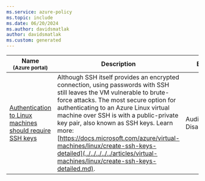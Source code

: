 ```yaml
---
ms.service: azure-policy
ms.topic: include
ms.date: 06/20/2024
ms.author: davidsmatlak
author: davidsmatlak
ms.custom: generated
---
```


|Name<br /><sub>(Azure portal)</sub> |Description |Effect(s) |Version<br /><sub>(GitHub)</sub> |
|---|---|---|---|
|[Authentication to Linux machines should require SSH keys](https://portal.azure.com/#blade/Microsoft_Azure_Policy/PolicyDetailBlade/definitionId/%2Fproviders%2FMicrosoft.Authorization%2FpolicyDefinitions%2F630c64f9-8b6b-4c64-b511-6544ceff6fd6) |Although SSH itself provides an encrypted connection, using passwords with SSH still leaves the VM vulnerable to brute-force attacks. The most secure option for authenticating to an Azure Linux virtual machine over SSH is with a public-private key pair, also known as SSH keys. Learn more: [https://docs.microsoft.com/azure/virtual-machines/linux/create-ssh-keys-detailed](../../../../../articles/virtual-machines/linux/create-ssh-keys-detailed.md). |AuditIfNotExists, Disabled |[3.2.0](https://github.com/Azure/azure-policy/blob/master/built-in-policies/policyDefinitions/Guest%20Configuration/LinuxNoPasswordForSSH_AINE.json) |
